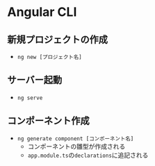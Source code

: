 # Angular CLI

## 新規プロジェクトの作成

- `ng new [プロジェクト名]`

## サーバー起動

- `ng serve`

## コンポーネント作成

- `ng generate component [コンポーネント名]`
    - コンポーネントの雛型が作成される
    - `app.module.ts`の`declarations`に追記される
